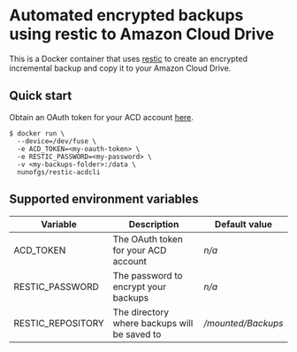 # Automated encrypted backups using restic to Amazon Cloud Drive

This is a Docker container that uses [restic](https://restic.github.io/) to create an encrypted incremental backup and copy it to your Amazon Cloud Drive.

## Quick start

Obtain an OAuth token for your ACD account [here](https://tensile-runway-92512.appspot.com).

```shell
$ docker run \
  --device=/dev/fuse \
  -e ACD_TOKEN=<my-oauth-token> \
  -e RESTIC_PASSWORD=<my-password> \
  -v <my-backups-folder>:/data \
  nunofgs/restic-acdcli
```

## Supported environment variables

Variable          | Description                                  | Default value
----------------- | -------------------------------------------- | ------------------
ACD_TOKEN         | The OAuth token for your ACD account         | _n/a_
RESTIC_PASSWORD   | The password to encrypt your backups         | _n/a_
RESTIC_REPOSITORY | The directory where backups will be saved to | _/mounted/Backups_

